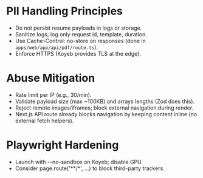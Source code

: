 # PII Handling Principles

- Do not persist resume payloads in logs or storage.
- Sanitize logs; log only request id, template, duration.
- Use Cache-Control: no-store on responses (done in `apps/web/app/api/pdf/route.ts`).
- Enforce HTTPS (Koyeb provides TLS at the edge).

# Abuse Mitigation

- Rate limit per IP (e.g., 30/min).
- Validate payload size (max ~100KB) and arrays lengths (Zod does this).
- Reject remote images/iframes; block external navigation during render.
- Next.js API route already blocks navigation by keeping content inline (no external fetch helpers).

# Playwright Hardening

- Launch with --no-sandbox on Koyeb; disable GPU.
- Consider page.route('**/*', ...) to block third-party trackers.
